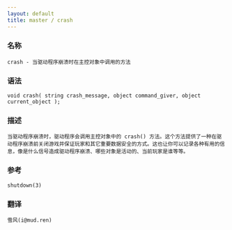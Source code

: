 ```yaml
---
layout: default
title: master / crash
---
```


### 名称

    crash - 当驱动程序崩溃时在主控对象中调用的方法

### 语法

    void crash( string crash_message, object command_giver, object current_object );

### 描述

    当驱动程序崩溃时，驱动程序会调用主控对象中的 crash() 方法。这个方法提供了一种在驱动程序崩溃前关闭游戏并保证玩家和其它重要数据安全的方式。这也让你可以记录各种有用的信息，像是什么信号造成驱动程序崩溃、哪些对象是活动的、当前玩家是谁等等。

### 参考

    shutdown(3)

### 翻译

    雪风(i@mud.ren)
